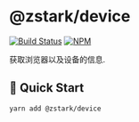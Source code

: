 # @zstark/device

[![Build Status](https://travis-ci.com/PinghuaZhuang/zstark.svg?branch=master)](https://travis-ci.com/PinghuaZhuang/zstark)  [![NPM](https://img.shields.io/npm/v/@zstark/device)](https://www.npmjs.com/package/@zstark/device)


获取浏览器以及设备的信息.



## 🚀 Quick Start

```bash
yarn add @zstark/device
```

